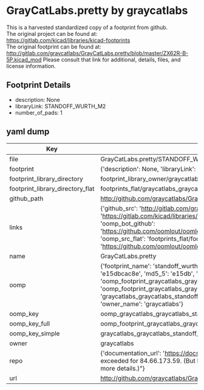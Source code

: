 # GrayCatLabs.pretty by graycatlabs  
This is a harvested standardized copy of a footprint from github.  
The original project can be found at:  
https://gitlab.com/kicad/libraries/kicad-footprints  
The original footprint can be found at:
http://gitlab.com/graycatlabs/GrayCatLabs.pretty/blob/master/ZX62R-B-5P.kicad_mod
Please consult that link for additional, details, files, and license information.  
## Footprint Details
* description: None  
* libraryLink: STANDOFF_WURTH_M2  
* number_of_pads: 1  
## yaml dump  
| Key | Value |  
| --- | --- |  
| file | GrayCatLabs.pretty/STANDOFF_WURTH_M2.kicad_mod |  
| footprint | {'description': None, 'libraryLink': 'STANDOFF_WURTH_M2', 'number_of_pads': 1} |  
| footprint_library_directory | footprint_library_owner/graycatlabs_GrayCatLabs.pretty |  
| footprint_library_directory_flat | footprints_flat/graycatlabs_graycatlabs_standoff_wurth_m2/working |  
| github_path | http://github.com/graycatlabs/GrayCatLabs.pretty/blob/master/STANDOFF_WURTH_M2.kicad_mod |  
| links | {'github_src': 'http://gitlab.com/graycatlabs/GrayCatLabs.pretty/blob/master/ZX62R-B-5P.kicad_mod', 'github_src_repo': 'https://gitlab.com/kicad/libraries/kicad-footprints', 'oomp_bot': 'footprints/graycatlabs_graycatlabs_standoff_wurth_m2/working', 'oomp_bot_github': 'https://github.com/oomlout/oomlout_oomp_footprint_bot/tree/main/footprints/graycatlabs_graycatlabs_standoff_wurth_m2/working', 'oomp_src_flat': 'footprints_flat/footprints_flat/graycatlabs_graycatlabs_standoff_wurth_m2/working', 'oomp_src_flat_github': 'https://github.com/oomlout/oomlout_oomp_footprint_src/tree/main/footprints_flat/graycatlabs_graycatlabs_standoff_wurth_m2/working'} |  
| name | GrayCatLabs.pretty |  
| oomp | {'footprint_name': 'standoff_wurth_m2', 'library_name': 'graycatlabs', 'md5': 'e15dbcac8ed0d5fdb4b31e898cfcafa3', 'md5_10': 'e15dbcac8e', 'md5_5': 'e15db', 'md5_6': 'e15dbc', 'oomp_key': 'oomp_graycatlabs_graycatlabs_standoff_wurth_m2', 'oomp_key_extra': 'oomp_footprint_graycatlabs_graycatlabs_standoff_wurth_m2', 'oomp_key_full': 'oomp_footprint_graycatlabs_graycatlabs_standoff_wurth_m2_e15dbc', 'oomp_key_simple': 'graycatlabs_graycatlabs_standoff_wurth_m2', 'original_filename': 'GrayCatLabs.pretty/STANDOFF_WURTH_M2.kicad_mod', 'owner_name': 'graycatlabs'} |  
| oomp_key | oomp_graycatlabs_graycatlabs_standoff_wurth_m2 |  
| oomp_key_full | oomp_footprint_graycatlabs_graycatlabs_standoff_wurth_m2 |  
| oomp_key_simple | graycatlabs_graycatlabs_standoff_wurth_m2 |  
| owner | graycatlabs |  
| repo | {'documentation_url': 'https://docs.github.com/rest/overview/resources-in-the-rest-api#rate-limiting', 'message': "API rate limit exceeded for 84.66.173.59. (But here's the good news: Authenticated requests get a higher rate limit. Check out the documentation for more details.)"} |  
| url | http://github.com/graycatlabs/GrayCatLabs.pretty |  

